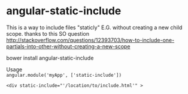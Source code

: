 angular-static-include
======================

This is a way to include files "staticly" E.G. without creating a new child scope. thanks to this SO question http://stackoverflow.com/questions/12393703/how-to-include-one-partials-into-other-without-creating-a-new-scope

bower install angular-static-include

Usage   
```angular.module('myApp', ['static-include'])```  
  
```<div static-include="'/location/to/include.html'" >```